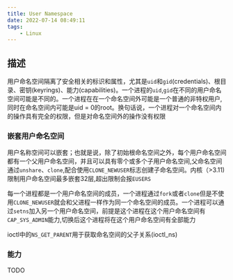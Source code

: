```yaml
---
title: User Namespace
date: 2022-07-14 08:49:11
tags:
    - Linux
---
```


## 描述
用户命名空间隔离了安全相关的标识和属性，尤其是`uid`和`gid`(credentials)、根目录、密钥(keyrings)、能力(capabilities)。一个进程的`uid`,`gid`在不同的用户命名空间可能是不同的。一个进程在在一个命名空间外可能是一个普通的非特权用户,同时在命名空间内可能是uid = 0的root。换句话说，一个进程对一个命名空间内的操作具有完全的权限，但是对命名空间外的操作没有权限

### 嵌套用户命名空间
用户名称空间可以嵌套；也就是说，除了初始根命名空间之外，每个用户命名空间都有一个父用户命名空间，并且可以具有零个或多个子用户命名空间,父命名空间通过`unshare`、`clone`,配合使用`CLONE_NEWUSER`标志创建子命名空间。内核（>3.11)限制用户命名空间最多嵌套32层,超出限制会报`EUSERS`

每一个进程都是一个用户命名空间的成员，一个进程通过`fork`或者`clone`但是不使用`CLONE_NEWUSER`就会和父进程一样作为同一个命名空间的成员。一个进程可以通过`setns`加入另一个用户命名空间，前提是这个进程在这个用户命名空间有`CAP_SYS_ADMIN`能力,切换后这个进程将在这个用户命名空间有全部能力

ioctl中的`NS_GET_PARENT`用于获取命名空间的父子关系(ioctl_ns)

### 能力
TODO
